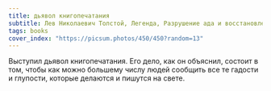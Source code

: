 ```yaml
---
title: дьявол книгопечатания
subtitle: Лев Николаевич Толстой, Легенда, Разрушение ада и восстановление его
tags: books
cover_index: "https://picsum.photos/450/450?random=13"
---
```



Выступил дьявол книгопечатания. Его дело, как он объяснил, состоит в том, чтобы как можно большему числу людей сообщить все те гадости и глупости, которые делаются и пишутся на свете.
